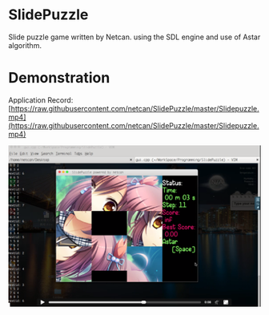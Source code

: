 # SlidePuzzle
Slide puzzle game written by Netcan. using the SDL engine and use of Astar algorithm.

# Demonstration
Application Record: [https://raw.githubusercontent.com/netcan/SlidePuzzle/master/Slidepuzzle.mp4](https://raw.githubusercontent.com/netcan/SlidePuzzle/master/Slidepuzzle.mp4)

[![screencast](Slidepuzzle.png)](https://raw.githubusercontent.com/netcan/SlidePuzzle/master/Slidepuzzle.mp4)

